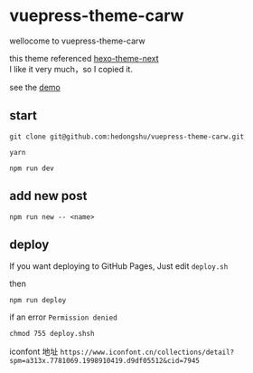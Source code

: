 # vuepress-theme-carw

wellocome to vuepress-theme-carw

this theme referenced [hexo-theme-next](https://github.com/theme-next/hexo-theme-next)  
I like it very much，so I copied it.

see the [demo](https://hedongshu.github.io/2019/05/19/helloword/)

## start

```shell
git clone git@github.com:hedongshu/vuepress-theme-carw.git

yarn

npm run dev
```

## add new post
```
npm run new -- <name>
```

## deploy
If you want  deploying to GitHub Pages,  Just edit `deploy.sh` 

then

```shell
npm run deploy
```

if an error `Permission denied` 

```shell
chmod 755 deploy.shsh
```


iconfont 地址
`https://www.iconfont.cn/collections/detail?spm=a313x.7781069.1998910419.d9df05512&cid=7945`